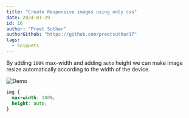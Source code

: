 ```yaml
---
title: "Create Responsive images using only css"
date: 2024-01-29
id: 16
author: "Preet Suthar"
authorGithub: "https://github.com/preetsuthar17"
tags:
  - Snippets
---
```


By adding `100%` max-width and adding `auto` height we can make image resize automatically according to the width of the device.

![Demo](https://i.imgur.com/405PHLw.gif)

```css
img {
  max-width: 100%;
  height: auto;
}
```
